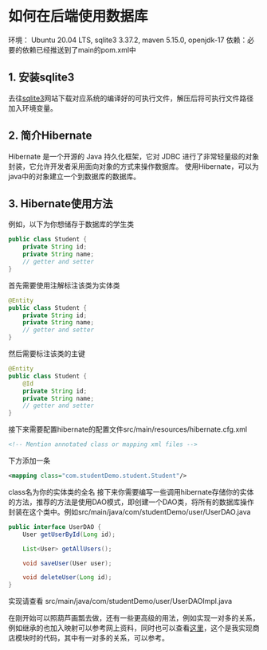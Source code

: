 # 如何在后端使用数据库
环境：
Ubuntu 20.04 LTS, sqlite3 3.37.2, maven 5.15.0, openjdk-17
依赖：必要的依赖已经推送到了main的pom.xml中
## 1. 安装sqlite3
去往[sqlite3](https://www.sqlite.org/download.html)网站下载对应系统的编译好的可执行文件，解压后将可执行文件路径加入环境变量。
## 2. 简介Hibernate
Hibernate 是一个开源的 Java 持久化框架，它对 JDBC 进行了非常轻量级的对象封装，它允许开发者采用面向对象的方式来操作数据库。
使用Hibernate，可以为java中的对象建立一个到数据库的数据库。
## 3. Hibernate使用方法
例如，以下为你想储存于数据库的学生类
```java
public class Student {
    private String id;
    private String name;
    // getter and setter
}
```
首先需要使用注解标注该类为实体类
```java
@Entity
public class Student {
    private String id;
    private String name;
    // getter and setter
}
```
然后需要标注该类的主键
```java
@Entity
public class Student {
    @Id
    private String id;
    private String name;
    // getter and setter
}
```
接下来需要配置hibernate的配置文件src/main/resources/hibernate.cfg.xml
```xml
<!-- Mention annotated class or mapping xml files -->
```
下方添加一条
```xml
<mapping class="com.studentDemo.student.Student"/>
```
class名为你的实体类的全名
接下来你需要编写一些调用hibernate存储你的实体的方法，推荐的方法是使用DAO模式，即创建一个DAO类，将所有的数据库操作封装在这个类中。例如src/main/java/com/studentDemo/user/UserDAO.java
```java
public interface UserDAO {
    User getUserById(Long id);

    List<User> getAllUsers();

    void saveUser(User user);

    void deleteUser(Long id);
}
```
实现请查看
src/main/java/com/studentDemo/user/UserDAOImpl.java

在刚开始可以照葫芦画瓢去做，还有一些更高级的用法，例如实现一对多的关系，例如继承的也加入映射可以参考网上资料，同时也可以查看[这里](https://github.com/zhangyushao0/studentServer/blob/db_bank_shop/src/main/java/com/studentDemo/campusStore/Product.java)，这个是我实现商店模块时的代码，其中有一对多的关系，可以参考。